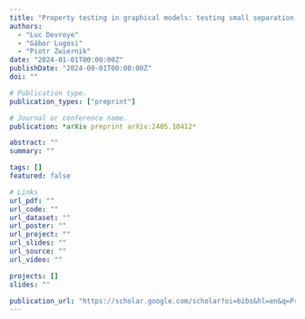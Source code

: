 ```yaml
---
title: "Property testing in graphical models: testing small separation numbers"
authors:
  - "Luc Devroye"
  - "Gábor Lugosi"
  - "Piotr Zwiernik"
date: "2024-01-01T00:00:00Z"
publishDate: "2024-09-01T00:00:00Z"
doi: ""

# Publication type.
publication_types: ["preprint"]

# Journal or conference name.
publication: *arXiv preprint arXiv:2405.10412*

abstract: ""
summary: ""

tags: []
featured: false

# Links
url_pdf: ""
url_code: ""
url_dataset: ""
url_poster: ""
url_project: ""
url_slides: ""
url_source: ""
url_video: ""

projects: []
slides: ""

publication_url: "https://scholar.google.com/scholar?oi=bibs&hl=en&q=Property+testing+in+graphical+models:+testing+small+separation+numbers"
---
```

